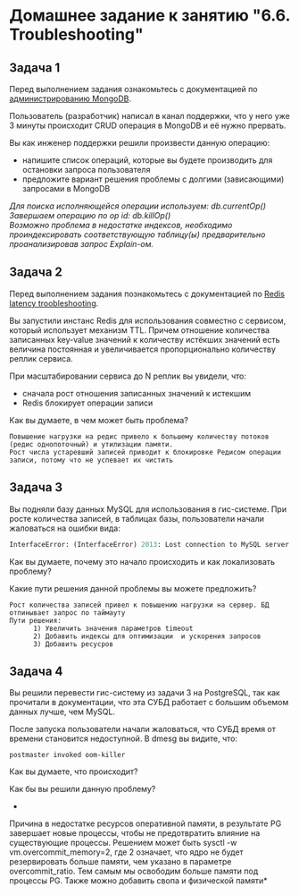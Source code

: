 # Домашнее задание к занятию "6.6. Troubleshooting"

## Задача 1

Перед выполнением задания ознакомьтесь с документацией по [администрированию MongoDB](https://docs.mongodb.com/manual/administration/).

Пользователь (разработчик) написал в канал поддержки, что у него уже 3 минуты происходит CRUD операция в MongoDB и её 
нужно прервать. 

Вы как инженер поддержки решили произвести данную операцию:
- напишите список операций, которые вы будете производить для остановки запроса пользователя
- предложите вариант решения проблемы с долгими (зависающими) запросами в MongoDB

*Для поиска исполняющейся операции используем: db.currentOp()   
Завершаем операцию по op id: db.killOp()   
Возможно проблема в недостатке индексов, необходимо проиндексировать соответствующую таблицу(ы) предварительно проанализировав запрос Explain-ом.*   

## Задача 2

Перед выполнением задания познакомьтесь с документацией по [Redis latency troobleshooting](https://redis.io/topics/latency).

Вы запустили инстанс Redis для использования совместно с сервисом, который использует механизм TTL. 
Причем отношение количества записанных key-value значений к количеству истёкших значений есть величина постоянная и
увеличивается пропорционально количеству реплик сервиса. 

При масштабировании сервиса до N реплик вы увидели, что:
- сначала рост отношения записанных значений к истекшим
- Redis блокирует операции записи

Как вы думаете, в чем может быть проблема?

```
Повышение нагрузки на редис привело к большему количеству потоков (редис однопоточный) и утилизации памяти.
Рост числа устаревший записей приводит к блокировке Редисом операции записи, потому что не успевает их чистить 
```
## Задача 3

Вы подняли базу данных MySQL для использования в гис-системе. При росте количества записей, в таблицах базы,
пользователи начали жаловаться на ошибки вида:
```python
InterfaceError: (InterfaceError) 2013: Lost connection to MySQL server during query u'SELECT..... '
```

Как вы думаете, почему это начало происходить и как локализовать проблему?

Какие пути решения данной проблемы вы можете предложить?

```
Рост количества записей привел к повышению нагрузки на сервер. БД отпинывает запрос по таймауту
Пути решения:
      1) Увеличить значения параметров timeout
      2) Добавить индексы для оптимизации  и ускорения запросов
      3) Добавить ресусров
```

## Задача 4


Вы решили перевести гис-систему из задачи 3 на PostgreSQL, так как прочитали в документации, что эта СУБД работает с 
большим объемом данных лучше, чем MySQL.

После запуска пользователи начали жаловаться, что СУБД время от времени становится недоступной. В dmesg вы видите, что:

`postmaster invoked oom-killer`

Как вы думаете, что происходит?

Как бы вы решили данную проблему?

*
Причина в недостатке ресурсов оперативной памяти, в результате PG завершает новые процессы, чтобы не предотвратить влияние на существующие процессы.
Решением может быть sysctl -w vm.overcommit_memory=2, где 2 означает, что ядро не будет резервировать больше памяти, чем указано в параметре overcommit_ratio. Тем самым мы освободим больше памяти под процессы PG. Также можно добавить свопа и физической памяти*
